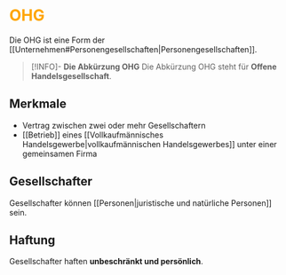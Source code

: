 # <font color = "orange">OHG</font>
Die OHG ist eine Form der [[Unternehmen#Personengesellschaften|Personengesellschaften]].

>[!INFO]- **Die Abkürzung OHG**
>Die Abkürzung OHG steht für **Offene Handelsgesellschaft**.
## Merkmale
- Vertrag zwischen zwei oder mehr Gesellschaftern
- [[Betrieb]] eines [[Vollkaufmännisches Handelsgewerbe|vollkaufmännischen Handelsgewerbes]] unter einer gemeinsamen Firma
## Gesellschafter
Gesellschafter können [[Personen|juristische und natürliche Personen]] sein.
## Haftung
Gesellschafter haften **unbeschränkt und persönlich**.
